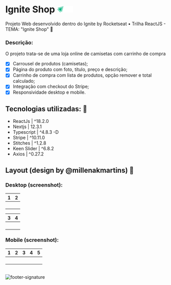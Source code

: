 # Ignite Shop <img src='https://github.com/jfernandesdev/ignite-shop/blob/773c33abe446e170dc17ab6d24c932ff0118b551/src/assets/logo-ignite-shop.svg' width='50px' />

Projeto Web desenvolvido dentro do Ignite by Rocketseat • Trilha ReactJS - TEMA: "Ignite Shop" 🛒

### Descrição:
O projeto trata-se de uma loja online de camisetas com carrinho de compra

- [x] Carrousel de produtos (camisetas);
- [x] Página do produto com foto, título, preço e descrição;
- [x] Carrinho de compra com lista de produtos, opção remover e total calculado;
- [x] Integração com checkout do Stripe;
- [x] Responsividade desktop e mobile.

## Tecnologias utilizadas: 🚀

- ReactJs | ^18.2.0
- Nextjs | 12.3.1
- Typescript | ^4.8.3 -D
- Stripe | ^10.11.0
- Stitches | ^1.2.8
- Keen Slider | ^6.8.2
- Axios | ^0.27.2

## Layout (design by @millenakmartins) 🤩

### Desktop (screenshot):

| 1 | 2 |
| --- | --- |
| <img src="" /> | <img src="" /> | 

| 3 | 4 |
| --- | --- |
| <img src="" /> | <img src="" /> |

### Mobile (screenshot):

| 1 | 2 | 3 | 4 |  5 |
| --- | --- | --- | --- | --- |
| <img src="" width='275px' /> | <img src="" width='275px' /> | <img src="" width='275px' /> | <img src="" width='275px' /> | <img src="" width='275px' /> 


<br>

<img src="https://i.ibb.co/Yckq764/footer-signature.png" alt="footer-signature" border="0"  width='400px' />
